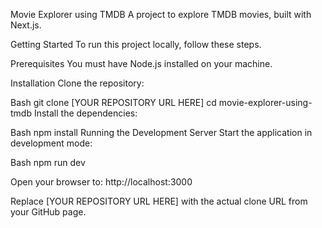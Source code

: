 Movie Explorer using TMDB
A project to explore TMDB movies, built with Next.js.

Getting Started
To run this project locally, follow these steps.

Prerequisites
You must have Node.js installed on your machine.

Installation
Clone the repository:

Bash
git clone [YOUR REPOSITORY URL HERE]
cd movie-explorer-using-tmdb
Install the dependencies:

Bash
npm install
Running the Development Server
Start the application in development mode:

Bash
npm run dev

Open your browser to: http://localhost:3000

Replace [YOUR REPOSITORY URL HERE] with the actual clone URL from your GitHub page.
